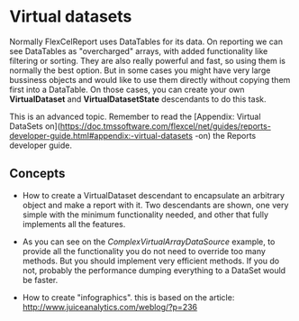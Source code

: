# Virtual datasets

Normally FlexCelReport uses DataTables for its data. On reporting we can
see DataTables as \"overcharged\" arrays, with added functionality like
filtering or sorting. They are also really powerful and fast, so using
them is normally the best option. But in some cases you might have very
large bussiness objects and would like to use them directly without
copying them first into a DataTable. On those cases, you can create your
own **VirtualDataset** and **VirtualDatasetState** descendants to do
this task.

This is an advanced topic. Remember to read the  [Appendix: Virtual DataSets
 on](https://doc.tmssoftware.com/flexcel/net/guides/reports-developer-guide.html#appendix:-virtual-datasets
-on) the Reports developer guide.

## Concepts

- How to create a VirtualDataset descendant to encapsulate an
  arbitrary object and make a report with it. Two descendants are
  shown, one very simple with the minimum functionality needed, and
  other that fully implements all the features.

- As you can see on the *ComplexVirtualArrayDataSource* example, to
  provide all the functionality you do not need to override too many
  methods. But you should implement very efficient methods. If you
  do not, probably the performance dumping everything to a DataSet
  would be faster.

- How to create \"infographics\". this is based on the article:
  http://www.juiceanalytics.com/weblog/?p=236
